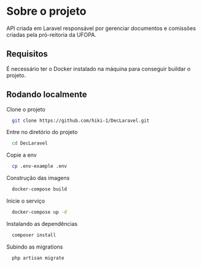 # Sobre o projeto

API criada em Laravel responsável por gerenciar documentos e comissões criadas pela pró-reitoria da UFOPA.



## Requisitos
É necessário ter o Docker instalado na máquina para conseguir buildar o projeto.
## Rodando localmente

Clone o projeto

```bash
  git clone https://github.com/hiki-1/DecLaravel.git
```

Entre no diretório do projeto

```bash
  cd DecLaravel
```

Copie a env
```bash
  cp .env-example .env
```

Construção das imagens

```bash
  docker-compose build
```

Inicie o serviço

```bash
  docker-compose up -d
```

Instalando as dependências

```bash
  composer install
```

Subindo as migrations

```bash
  php artisan migrate
